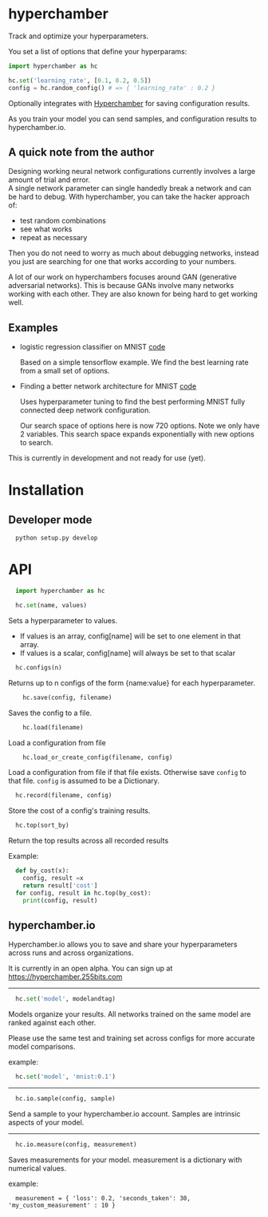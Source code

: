 # hyperchamber
Track and optimize your hyperparameters.

You set a list of options that define your hyperparams:
```python
import hyperchamber as hc

hc.set('learning_rate', [0.1, 0.2, 0.5])
config = hc.random_config() # => { 'learning_rate' : 0.2 }
```

Optionally integrates with [Hyperchamber](https://hyperchamber.255bits.com) for saving configuration results.

As you train your model you can send samples, and configuration results to hyperchamber.io.

## A quick note from the author

Designing working neural network configurations currently involves a large amount of trial and error.  
A single network parameter can single handedly break a network and can be hard to debug.
With hyperchamber, you can take the hacker approach of:

* test random combinations
* see what works
* repeat as necessary

Then you do not need to worry as much about debugging networks, instead you just are searching for one that works
according to your numbers.

A lot of our work on hyperchambers focuses around GAN (generative adversarial networks).  This is because GANs involve
many networks working with each other.  They are also known for being hard to get working well.

## Examples

* logistic regression classifier on MNIST [code](examples/track.py)

  Based on a simple tensorflow example. We find the best learning rate from a small set of options.

* Finding a better network architecture for MNIST [code](examples/mnist.py)

  Uses hyperparameter tuning to find the best performing MNIST fully connected deep network configuration.

  Our search space of options here is now 720 options.  Note we only have 2 variables.  This search space expands exponentially with new options to search.


This is currently in development and not ready for use (yet).

# Installation

## Developer mode

```
  python setup.py develop
```

# API

```python
  import hyperchamber as hc
```
```python
  hc.set(name, values)
```

Sets a hyperparameter to values.  

* If values is an array, config[name] will be set to one element in that array.
* If values is a scalar, config[name] will always be set to that scalar

```python
  hc.configs(n)
```
Returns up to n configs of the form {name:value} for each hyperparameter.


```python
	hc.save(config, filename)
```
Saves the config to a file.

```python
	hc.load(filename)
```
Load a configuration from file

```python
	hc.load_or_create_config(filename, config)
```
Load a configuration from file if that file exists.  Otherwise save `config` to that file.  `config` is assumed to be a Dictionary.



```python
  hc.record(filename, config)
```
Store the cost of a config's training results. 


```python
  hc.top(sort_by)
```

Return the top results across all recorded results

Example:

```python
  def by_cost(x):
    config, result =x
    return result['cost']
  for config, result in hc.top(by_cost): 
    print(config, result)
```

## hyperchamber.io

Hyperchamber.io allows you to save and share your hyperparameters across runs and across organizations.

It is currently in an open alpha.  You can sign up at https://hyperchamber.255bits.com

---

```python
  hc.set('model', modelandtag)
```

Models organize your results.  All networks trained on the same model are ranked against each other.

Please use the same test and training set across configs for more accurate model comparisons. 

example: 

```python
  hc.set('model', 'mnist:0.1')
```
---

```python
  hc.io.sample(config, sample)
```

Send a sample to your hyperchamber.io account.  Samples are intrinsic aspects of your model.

---

```python
  hc.io.measure(config, measurement)
```

Saves measurements for your model.  measurement is a dictionary with numerical values.

example:
```
  measurement = { 'loss': 0.2, 'seconds_taken': 30, 'my_custom_measurement' : 10 }
```

